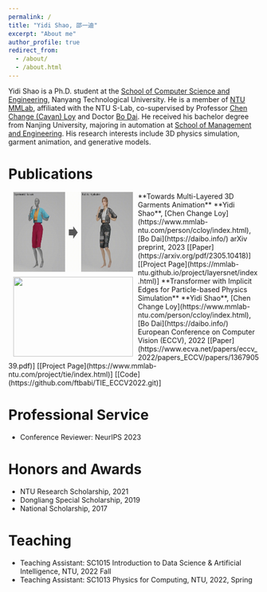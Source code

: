 ```yaml
---
permalink: /
title: "Yidi Shao, 邵一迪"
excerpt: "About me"
author_profile: true
redirect_from: 
  - /about/
  - /about.html
---
```


Yidi Shao is a Ph.D. student at the [School of Computer Science and Engineering](http://scse.ntu.edu.sg/Pages/Home.aspx), Nanyang Technological University. He is a member of [NTU MMLab](https://www.mmlab-ntu.com/), affiliated with the NTU S-Lab, co-supervised by Professor [Chen Change (Cavan) Loy](https://www.mmlab-ntu.com/person/ccloy/index.html) and Doctor [Bo Dai](https://daibo.info/). He received his bachelor degree from Nanjing University, majoring in automation at [School of Management and Engineering](https://sme.nju.edu.cn/mainm.htm). His research interests include 3D physics simulation, garment animation, and generative models.

# Publications
<!-- ====== -->
<img src='./images/layersnet.gif' width="240" hspace="10" height="160" align="left"/>
**Towards Multi-Layered 3D Garments Animation**  
**Yidi Shao**, [Chen Change Loy](https://www.mmlab-ntu.com/person/ccloy/index.html), [Bo Dai](https://daibo.info/)  
arXiv preprint, 2023  
[[Paper](https://arxiv.org/pdf/2305.10418)] [[Project Page](https://mmlab-ntu.github.io/project/layersnet/index.html)]  

<img src='./images/tie.gif' width="240" hspace="10" height="160" align="left"/>
**Transformer with Implicit Edges for Particle-based Physics Simulation**  
**Yidi Shao**, [Chen Change Loy](https://www.mmlab-ntu.com/person/ccloy/index.html), [Bo Dai](https://daibo.info/)
European Conference on Computer Vision (ECCV), 2022  
[[Paper](https://www.ecva.net/papers/eccv_2022/papers_ECCV/papers/136790539.pdf)] [[Project Page](https://www.mmlab-ntu.com/project/tie/index.html)] [[Code](https://github.com/ftbabi/TIE_ECCV2022.git)]

# Professional Service
* Conference Reviewer: NeurIPS 2023

# Honors and Awards
* NTU Research Scholarship, 2021
* Dongliang Special Scholarship, 2019
* National Scholarship, 2017

# Teaching
* Teaching Assistant: SC1015 Introduction to Data Science & Artificial Intelligence, NTU, 2022 Fall
* Teaching Assistant: SC1013 Physics for Computing, NTU, 2022, Spring
